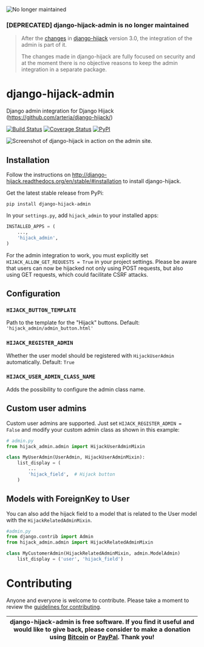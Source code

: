 ![No longer maintained](https://img.shields.io/badge/Maintenance-OFF-red.svg)
### [DEPRECATED] django-hijack-admin is no longer maintained
> After the [changes](https://github.com/django-hijack/django-hijack/pull/235) in [django-hijack](https://github.com/django-hijack/django-hijack) version 3.0, the integration of the admin is part of it.
> 
> The changes made in django-hijack are fully focused on security and at the moment there is no objective reasons to keep the admin integration in a separate package.



# django-hijack-admin

Django admin integration for Django Hijack (https://github.com/arteria/django-hijack/)

[![Build Status](https://travis-ci.org/arteria/django-hijack-admin.svg?branch=master)](https://travis-ci.org/arteria/django-hijack-admin)
[![Coverage Status](https://coveralls.io/repos/arteria/django-hijack-admin/badge.svg?branch=master&service=github)](https://coveralls.io/github/arteria/django-hijack-admin?branch=master)
[![PyPI](https://img.shields.io/pypi/v/django-hijack-admin.svg)](https://pypi.python.org/pypi/django-hijack-admin)

![Screenshot of django-hijack in action on the admin site.](docs/admin-screenshot.png)


## Installation

Follow the instructions on http://django-hijack.readthedocs.org/en/stable/#installation to install django-hijack.

Get the latest stable release from PyPi:

    pip install django-hijack-admin

In your ``settings.py``, add ``hijack_admin`` to your installed apps:

```python
INSTALLED_APPS = (
    ...,
    'hijack_admin',
)
```

For the admin integration to work, you must explicitly set `HIJACK_ALLOW_GET_REQUESTS = True` in your project settings.
Please be aware that users can now be hijacked not only using POST requests, but also using GET requests, which could facilitate CSRF attacks.

## Configuration

### `HIJACK_BUTTON_TEMPLATE`
Path to the template for the "Hijack" buttons. Default: `'hijack_admin/admin_button.html'`

### `HIJACK_REGISTER_ADMIN`
Whether the user model should be registered with `HijackUserAdmin` automatically. Default: `True`

### `HIJACK_USER_ADMIN_CLASS_NAME`

Adds the possibility to configure the admin class name.

## Custom user admins
Custom user admins are supported. Just set `HIJACK_REGISTER_ADMIN = False` and
modify your custom admin class as shown in this example:

```python
# admin.py
from hijack_admin.admin import HijackUserAdminMixin

class MyUserAdmin(UserAdmin, HijackUserAdminMixin):
    list_display = (
        ...
        'hijack_field',  # Hijack button
    )
```

## Models with ForeignKey to User
You can also add the hijack field to a model that is related to the User
model with the `HijackRelatedAdminMixin`.

```python
#admin.py
from django.contrib import Admin
from hijack_admin.admin import HijackRelatedAdminMixin

class MyCustomerAdmin(HijackRelatedAdminMixin, admin.ModelAdmin)
    list_display = ('user', 'hijack_field')
```


# Contributing
Anyone and everyone is welcome to contribute. Please take a moment to review the [guidelines for contributing](CONTRIBUTING.md).


| django-hijack-admin is free software. If you find it useful and would like to give back, please consider to make a donation using [Bitcoin](https://blockchain.info/payment_request?address=1AJkbQdcNkrHzxi91mB1kkPxh4t4BJ4hu4) or [PayPal](https://www.paypal.me/arteriagmbh). Thank you! |
| ----- |
